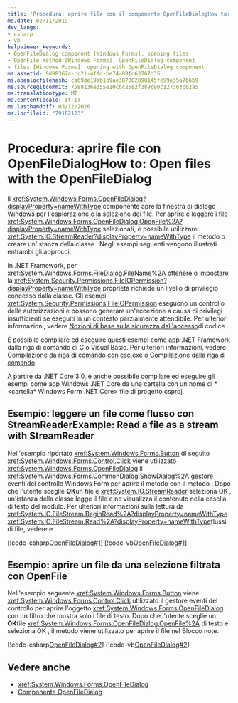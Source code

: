 ```yaml
---
title: 'Procedura: aprire file con il componente OpenFileDialogHow to: Open files with the OpenFileDialog component'
ms.date: 02/11/2019
dev_langs:
- csharp
- vb
helpviewer_keywords:
- OpenFileDialog component [Windows Forms], opening files
- OpenFile method [Windows Forms], OpenFileDialog component
- files [Windows Forms], opening with OpenFileDialog component
ms.assetid: 9d88367a-cc21-4ffd-be74-89fd63767d35
ms.openlocfilehash: ca69de19ab1b9ae387002898145fe99e35a7b6b9
ms.sourcegitcommit: 7588136e355e10cbc2582f389c90c127363c02a5
ms.translationtype: MT
ms.contentlocale: it-IT
ms.lasthandoff: 03/12/2020
ms.locfileid: "79182123"
---
```

# <a name="how-to-open-files-with-the-openfiledialog"></a>Procedura: aprire file con OpenFileDialogHow to: Open files with the OpenFileDialog

Il <xref:System.Windows.Forms.OpenFileDialog?displayProperty=nameWithType> componente apre la finestra di dialogo Windows per l'esplorazione e la selezione dei file. Per aprire e leggere i file <xref:System.Windows.Forms.OpenFileDialog.OpenFile%2A?displayProperty=nameWithType> selezionati, è possibile utilizzare <xref:System.IO.StreamReader?displayProperty=nameWithType> il metodo o creare un'istanza della classe . Negli esempi seguenti vengono illustrati entrambi gli approcci.

In .NET Framework, per <xref:System.Windows.Forms.FileDialog.FileName%2A> ottenere o impostare la <xref:System.Security.Permissions.FileIOPermission?displayProperty=nameWithType> proprietà richiede un livello di privilegio concesso dalla classe. Gli esempi <xref:System.Security.Permissions.FileIOPermission> eseguono un controllo delle autorizzazioni e possono generare un'eccezione a causa di privilegi insufficienti se eseguiti in un contesto parzialmente attendibile. Per ulteriori informazioni, vedere [Nozioni di base sulla sicurezza dall'accesso](../../misc/code-access-security-basics.md)di codice .

È possibile compilare ed eseguire questi esempi come app .NET Framework dalla riga di comando di C o Visual Basic. Per ulteriori informazioni, vedere [Compilazione da riga di comando con csc.exe](../../../csharp/language-reference/compiler-options/command-line-building-with-csc-exe.md) o [Compilazione dalla riga di comando](../../../visual-basic/reference/command-line-compiler/building-from-the-command-line.md).

A partire da .NET Core 3.0, è anche possibile compilare ed eseguire gli esempi come app Windows .NET Core da una cartella con un nome di * \<cartella* Windows Form .NET Core> file di progetto csproj.

## <a name="example-read-a-file-as-a-stream-with-streamreader"></a>Esempio: leggere un file come flusso con StreamReaderExample: Read a file as a stream with StreamReader  
  
Nell'esempio riportato <xref:System.Windows.Forms.Button> di seguito <xref:System.Windows.Forms.Control.Click> viene utilizzato <xref:System.Windows.Forms.OpenFileDialog> il <xref:System.Windows.Forms.CommonDialog.ShowDialog%2A> gestore eventi del controllo Windows Form per aprire il metodo con il metodo . Dopo che l'utente sceglie **OK**un file e <xref:System.IO.StreamReader> seleziona OK , un'istanza della classe legge il file e ne visualizza il contenuto nella casella di testo del modulo. Per ulteriori informazioni sulla lettura da <xref:System.IO.FileStream.BeginRead%2A?displayProperty=nameWithType> <xref:System.IO.FileStream.Read%2A?displayProperty=nameWithType>flussi di file, vedere e .  

 [!code-csharp[OpenFileDialog#1](~/samples/snippets/winforms/open-files/example1/cs/Form1.cs)]
 [!code-vb[OpenFileDialog#1](~/samples/snippets/winforms/open-files/example1/vb/Form1.vb)]  

## <a name="example-open-a-file-from-a-filtered-selection-with-openfile"></a>Esempio: aprire un file da una selezione filtrata con OpenFile

Nell'esempio seguente <xref:System.Windows.Forms.Button> viene <xref:System.Windows.Forms.Control.Click> utilizzato il gestore eventi del controllo per aprire l'oggetto <xref:System.Windows.Forms.OpenFileDialog> con un filtro che mostra solo i file di testo. Dopo che l'utente sceglie un **OK**file <xref:System.Windows.Forms.OpenFileDialog.OpenFile%2A> di testo e seleziona OK , il metodo viene utilizzato per aprire il file nel Blocco note.

 [!code-csharp[OpenFileDialog#2](~/samples/snippets/winforms/open-files/example2/cs/Form1.cs)]
 [!code-vb[OpenFileDialog#2](~/samples/snippets/winforms/open-files/example2/vb/Form1.vb)]  

## <a name="see-also"></a>Vedere anche

- <xref:System.Windows.Forms.OpenFileDialog>
- [Componente OpenFileDialog](openfiledialog-component-windows-forms.md)
